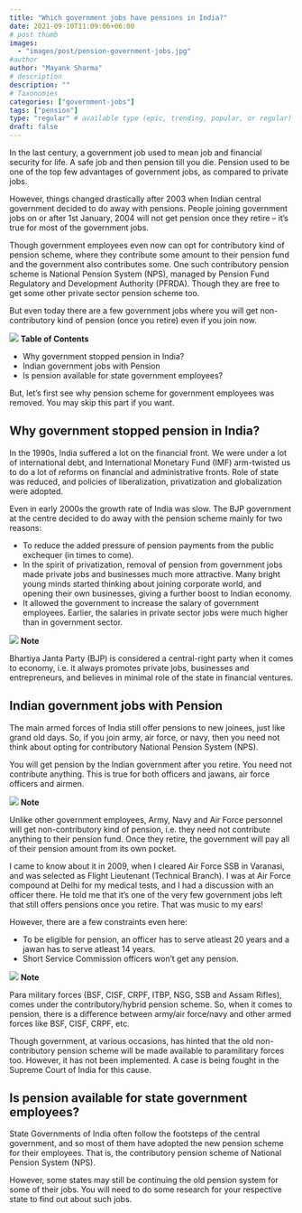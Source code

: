 ```yaml
---
title: "Which government jobs have pensions in India?"
date: 2021-09-10T11:09:06+06:00
# post thumb
images:
  - "images/post/pension-government-jobs.jpg"
#author
author: "Mayank Sharma"
# description
description: ""
# Taxonomies
categories: ["government-jobs"]
tags: ["pension"]
type: "regular" # available type (epic, trending, popular, or regular)
draft: false
---
```


In the last century, a government job used to mean job and financial security for life. A safe job and then pension till you die. Pension used to be one of the top few advantages of government jobs, as compared to private jobs. 

However, things changed drastically after 2003 when Indian central government decided to do away with pensions. People joining government jobs on or after 1st January, 2004 will not get pension once they retire – it’s true for most of the government jobs. 

Though government employees even now can opt for contributory kind of pension scheme, where they contribute some amount to their pension fund and the government also contributes some. One such contributory pension scheme is National Pension System (NPS), managed by Pension Fund Regulatory and Development Authority (PFRDA). Though they are free to get some other private sector pension scheme too. 

But even today there are a few government jobs where you will get non-contributory kind of pension (once you retire) even if you join now. 

<div class="toc-mak">
<img src="../../images/pencil.png">
<b>Table of Contents</b>
<ul>
<li>Why government stopped pension in India?</li>
<li>Indian government jobs with Pension</li>
<li>Is pension available for state government employees?</li>
</ul>
</div>

But, let’s first see why pension scheme for government employees was removed. You may skip this part if you want. 

## Why government stopped pension in India? 

In the 1990s, India suffered a lot on the financial front. We were under a lot of international debt, and International Monetary Fund (IMF) arm-twisted us to do a lot of reforms on financial and administrative fronts. Role of state was reduced, and policies of liberalization, privatization and globalization were adopted. 

Even in early 2000s the growth rate of India was slow. The BJP government at the centre decided to do away with the pension scheme mainly for two reasons:
* To reduce the added pressure of pension payments from the public exchequer (in times to come). 
* In the spirit of privatization, removal of pension from government jobs made private jobs and businesses much more attractive. Many bright young minds started thinking about joining corporate world, and opening their own businesses, giving a further boost to Indian economy. 
* It allowed the government to increase the salary of government employees. Earlier, the salaries in private sector jobs were much higher than in government sector. 

<div class="toc-mak">
  <img src="../../../images/pencil.png">
  <b>Note</b><br>

Bhartiya Janta Party (BJP) is considered a central-right party when it comes to economy, i.e. it always promotes private jobs, businesses and entrepreneurs, and believes in minimal role of the state in financial ventures. 
</div>


## Indian government jobs with Pension

The main armed forces of India still offer pensions to new joinees, just like grand old days. So, if you join army, air force, or navy, then you need not think about opting for contributory National Pension System (NPS). 

You will get pension by the Indian government after you retire. You need not contribute anything. 
This is true for both officers and jawans, air force officers and airmen. 

<div class="toc-mak">
  <img src="../../../images/pencil.png">
  <b>Note</b><br>

Unlike other government employees, Army, Navy and Air Force personnel will get non-contributory kind of pension, i.e. they need not contribute anything to their pension fund. Once they retire, the government will pay all of their pension amount from its own pocket. 

I came to know about it in 2009, when I cleared Air Force SSB in Varanasi, and was selected as Flight Lieutenant (Technical Branch). I was at Air Force compound at Delhi for my medical tests, and I had a discussion with an officer there. He told me that it’s one of the very few government jobs left that still offers pensions once you retire. That was music to my ears! 
</div>

However, there are a few constraints even here:
* To be eligible for pension, an officer has to serve atleast 20 years and a jawan has to serve atleast 14 years. 
* Short Service Commission officers won’t get any pension.

<div class="toc-mak">
  <img src="../../../images/pencil.png">
  <b>Note</b><br>

Para military forces (BSF, CISF, CRPF, ITBP, NSG, SSB and Assam Rifles), comes under the contributory/hybrid pension scheme. So, when it comes to pension, there is a difference between army/air force/navy and other armed forces like BSF, CISF, CRPF, etc. 

Though government, at various occasions, has hinted that the old non-contributory pension scheme will be made available to paramilitary forces too. However, it has not been implemented. A case is being fought in the Supreme Court of India for this cause. 
</div>


## Is pension available for state government employees?

State Governments of India often follow the footsteps of the central government, and so most of them have adopted the new pension scheme for their employees. That is, the contributory pension scheme of National Pension System (NPS). 

However, some states may still be continuing the old pension system for some of their jobs. You will need to do some research for your respective state to find out about such jobs. 

